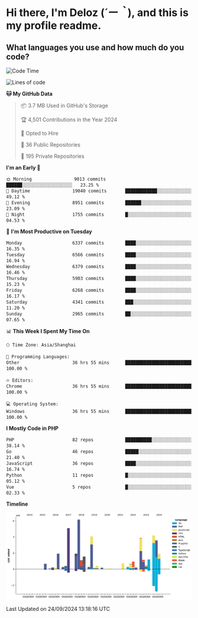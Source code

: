 # **Hi there, I'm Deloz (*´ー｀*), and this is my profile readme.**

## **What languages you use and how much do you code?**

<!--START_SECTION:waka-->
![Code Time](http://img.shields.io/badge/Code%20Time-4%2C701%20hrs%2037%20mins-blue)

![Lines of code](https://img.shields.io/badge/From%20Hello%20World%20I%27ve%20Written-43.4%20million%20lines%20of%20code-blue)

**🐱 My GitHub Data** 

> 📦 3.7 MB Used in GitHub's Storage 
 > 
> 🏆 4,501 Contributions in the Year 2024
 > 
> 💼 Opted to Hire
 > 
> 📜 36 Public Repositories 
 > 
> 🔑 195 Private Repositories 
 > 
**I'm an Early 🐤** 

```text
🌞 Morning                9013 commits        ██████░░░░░░░░░░░░░░░░░░░   23.25 % 
🌆 Daytime                19040 commits       ████████████░░░░░░░░░░░░░   49.12 % 
🌃 Evening                8951 commits        ██████░░░░░░░░░░░░░░░░░░░   23.09 % 
🌙 Night                  1755 commits        █░░░░░░░░░░░░░░░░░░░░░░░░   04.53 % 
```
📅 **I'm Most Productive on Tuesday** 

```text
Monday                   6337 commits        ████░░░░░░░░░░░░░░░░░░░░░   16.35 % 
Tuesday                  6566 commits        ████░░░░░░░░░░░░░░░░░░░░░   16.94 % 
Wednesday                6379 commits        ████░░░░░░░░░░░░░░░░░░░░░   16.46 % 
Thursday                 5903 commits        ████░░░░░░░░░░░░░░░░░░░░░   15.23 % 
Friday                   6268 commits        ████░░░░░░░░░░░░░░░░░░░░░   16.17 % 
Saturday                 4341 commits        ███░░░░░░░░░░░░░░░░░░░░░░   11.20 % 
Sunday                   2965 commits        ██░░░░░░░░░░░░░░░░░░░░░░░   07.65 % 
```


📊 **This Week I Spent My Time On** 

```text
🕑︎ Time Zone: Asia/Shanghai

💬 Programming Languages: 
Other                    36 hrs 55 mins      █████████████████████████   100.00 % 

🔥 Editors: 
Chrome                   36 hrs 55 mins      █████████████████████████   100.00 % 

💻 Operating System: 
Windows                  36 hrs 55 mins      █████████████████████████   100.00 % 
```

**I Mostly Code in PHP** 

```text
PHP                      82 repos            ██████████░░░░░░░░░░░░░░░   38.14 % 
Go                       46 repos            █████░░░░░░░░░░░░░░░░░░░░   21.40 % 
JavaScript               36 repos            ████░░░░░░░░░░░░░░░░░░░░░   16.74 % 
Python                   11 repos            █░░░░░░░░░░░░░░░░░░░░░░░░   05.12 % 
Vue                      5 repos             █░░░░░░░░░░░░░░░░░░░░░░░░   02.33 % 
```



**Timeline**

![Lines of Code chart](https://raw.githubusercontent.com/deloz/deloz/main/assets/bar_graph.png)


 Last Updated on 24/09/2024 13:18:16 UTC
<!--END_SECTION:waka-->
